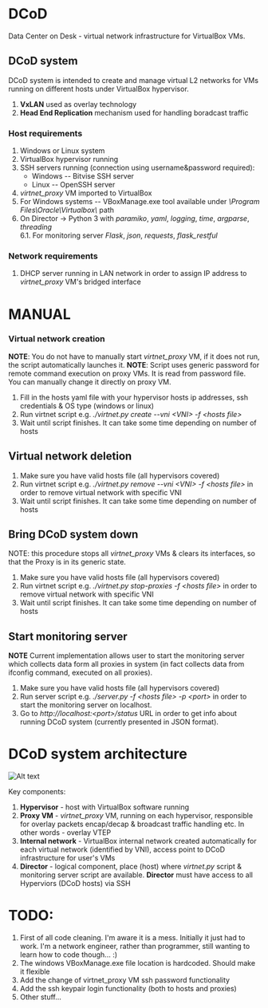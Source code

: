 # DCoD
Data Center on Desk - virtual network infrastructure for VirtualBox VMs.

## DCoD system

DCoD system is intended to create and manage virtual L2 networks for VMs running on different hosts under VirtualBox hypervisor.

1. **VxLAN** used as overlay technology
2. **Head End Replication** mechanism used for handling boradcast traffic



### Host requirements

1. Windows or Linux system
3. VirtualBox hypervisor running
2. SSH servers running (connection using username&password required): 
   - Windows -- Bitvise SSH server
   - Linux -- OpenSSH server
4. *virtnet_proxy* VM imported to VirtualBox
5. For Windows systems -- VBoxManage.exe tool available under *\Program Files\Oracle\Virtualbox\\* path
6. On Director -> Python 3 with *paramiko*, *yaml*, *logging*, *time*, *argparse*, *threading*
 <br>6.1. For monitoring server *Flask*, *json*, *requests*, *flask_restful*

### Network requirements

1. DHCP server running in LAN network in order to assign IP address to *virtnet_proxy* VM's bridged interface

# MANUAL

### Virtual network creation

**NOTE**: You do not have to manually start *virtnet_proxy* VM, if it does not run, the script automatically launches it.
**NOTE**: Script uses generic password for remote command execution on proxy VMs. It is read from password file. You can manually change it directly on proxy VM. 

1. Fill in the hosts yaml file with your hypervisor hosts ip addresses, ssh credentials & OS type (windows or linux)
2. Run virtnet script e.g. *./virtnet.py create --vni \<VNI\> -f \<hosts file\>*
3. Wait until script finishes. It can take some time depending on number of hosts

## Virtual network deletion

1. Make sure you have valid hosts file (all hypervisors covered)
2. Run virtnet script e.g. *./virtnet.py remove --vni \<VNI\> -f \<hosts file\>* in order to remove virtual network with specific VNI
3. Wait until script finishes. It can take some time depending on number of hosts

## Bring DCoD system down

NOTE: this procedure stops all *virtnet_proxy* VMs & clears its interfaces, so that the Proxy is in its generic state.

1. Make sure you have valid hosts file (all hypervisors covered)
2. Run virtnet script e.g. *./virtnet.py stop-proxies -f \<hosts file\>* in order to remove virtual network with specific VNI
3. Wait until script finishes. It can take some time depending on number of hosts

## Start monitoring server

**NOTE** Current implementation allows user to start the monitoring server which collects data form all proxies in system (in fact collects data from ifconfig command, executed on all proxies).

1. Make sure you have valid hosts file (all hypervisors covered)
2. Run server script e.g. *./server.py -f \<hosts file\> -p \<port\>* in order to start the monitoring server on localhost.
3. Go to *http://localhost:<port\>\/status* URL in order to get info about running DCoD system (currently presented in JSON format).


# DCoD system architecture

![Alt text](https://github.com/wojtaszevsky/DCoD/blob/main/dcod-architecutre.png?raw=true)


Key components:

1. **Hypervisor** - host with VirtualBox software running
2. **Proxy VM** - *virtnet_proxy* VM, running on each hypervisor, responsible for overlay packets encap/decap & broadcast traffic handling etc. In other words - overlay VTEP
3. **Internal network** - VirtualBox internal network created automatically for each virtual network (identified by VNI), access point to DCoD infrastructure for user's VMs
4. **Director** - logical component, place (host) where *virtnet.py* script & monitoring server script are available. **Director** must have access to all Hyperviors (DCoD hosts) via SSH

# TODO:

1. First of all code cleaning. I'm aware it is a mess. Initially it just had to work. I'm a network engineer, rather than programmer, still wanting to learn how to code though... :)
2. The windows VBoxManage.exe file location is hardcoded. Should make it flexible
3. Add the change of virtnet_proxy VM ssh password functionality
4. Add the ssh keypair login functionality (both to  hosts and proxies)
5. Other stuff...

